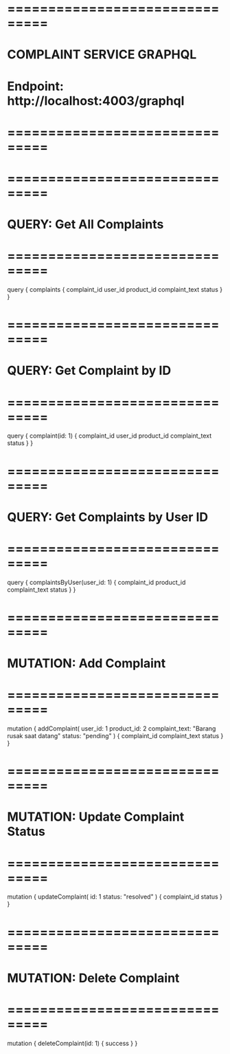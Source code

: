 # ===============================

# COMPLAINT SERVICE GRAPHQL

# Endpoint: http://localhost:4003/graphql

# ===============================

# ===============================

# QUERY: Get All Complaints

# ===============================

query {
complaints {
complaint_id
user_id
product_id
complaint_text
status
}
}

# ===============================

# QUERY: Get Complaint by ID

# ===============================

query {
complaint(id: 1) {
complaint_id
user_id
product_id
complaint_text
status
}
}

# ===============================

# QUERY: Get Complaints by User ID

# ===============================

query {
complaintsByUser(user_id: 1) {
complaint_id
product_id
complaint_text
status
}
}

# ===============================

# MUTATION: Add Complaint

# ===============================

mutation {
addComplaint(
user_id: 1
product_id: 2
complaint_text: "Barang rusak saat datang"
status: "pending"
) {
complaint_id
complaint_text
status
}
}

# ===============================

# MUTATION: Update Complaint Status

# ===============================

mutation {
updateComplaint(
id: 1
status: "resolved"
) {
complaint_id
status
}
}

# ===============================

# MUTATION: Delete Complaint

# ===============================

mutation {
deleteComplaint(id: 1) {
success
}
}